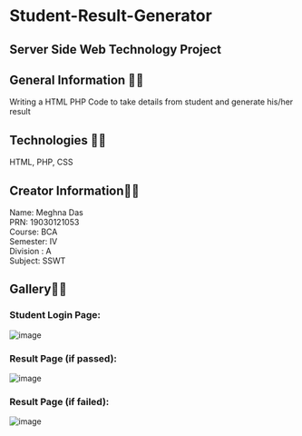 # Student-Result-Generator

## Server Side Web Technology Project


## General Information 🤷‍♀️
Writing a HTML PHP Code to take details from student and generate his/her result

## Technologies 👩‍💻
HTML, PHP, CSS

## Creator Information👩‍💻
Name: Meghna Das<br>
PRN: 19030121053 <br>
Course: BCA<br>
Semester: IV<br>
Division : A<br>
Subject: SSWT<br>

## Gallery🤷‍♀️

### Student Login Page:
![image](https://user-images.githubusercontent.com/55181652/118628136-f58f3c00-b7e9-11eb-98fd-4a751fe57768.png)

### Result Page (if passed):
![image](https://user-images.githubusercontent.com/55181652/118628227-0cce2980-b7ea-11eb-8b91-2da63ef44722.png)

### Result Page (if failed):
![image](https://user-images.githubusercontent.com/55181652/118628403-32f3c980-b7ea-11eb-8576-26ce70676c53.png)



